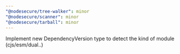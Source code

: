 ```yaml
---
"@nodesecure/tree-walker": minor
"@nodesecure/scanner": minor
"@nodesecure/tarball": minor
---
```


Implement new DependencyVersion type to detect the kind of module (cjs/esm/dual..)
